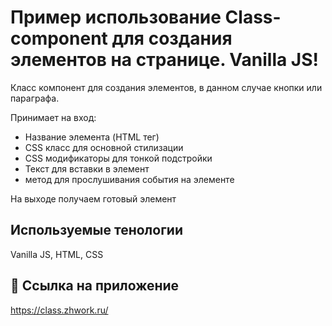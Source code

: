 
# Пример использование Class-component для создания элементов на странице. Vanilla JS! 

Класс компонент для создания элементов, в данном случае кнопки или параграфа. 

Принимает на вход:

 - Название элемента (HTML тег)
 - CSS класс для основной стилизации
 - CSS модификаторы для тонкой подстройки
 - Текст для вставки в элемент
 - метод для прослушивания события на элементе

 На выходе получаем готовый элемент

 

 


## Используемые тенологии

Vanilla JS, HTML, CSS

## 🔗 Ссылка на приложение
https://class.zhwork.ru/

